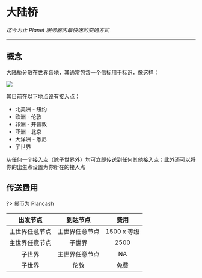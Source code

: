 # 大陆桥

*迄今为止 Planet 服务器内最快速的交通方式*

----------
## 概念

大陆桥分散在世界各地，其通常包含一个信标用于标识，像这样：

![](https://docs.coldplay.io/img/cbridge.png)

其目前在以下地点设有接入点：

 - 北美洲 - 纽约
 - 欧洲 - 伦敦
 - 非洲 - 开普敦
 - 亚洲 - 北京
 - 大洋洲 - 悉尼
 - 子世界

从任何一个接入点（除子世界外）均可立即传送到任何其他接入点；此外还可以将你的出生点设置为你所在的接入点

## 传送费用

?> 货币为 Plancash


|    出发节点    |    到达节点    |     费用    |
| :------------: | :------------: | :---------: |
| 主世界任意节点 | 主世界任意节点 | 1500 x 等级 |
| 主世界任意节点 |     子世界     |     2500    |
|     子世界     | 主世界任意节点 |     NA   |
|     子世界     | 伦敦 |     免费    |


